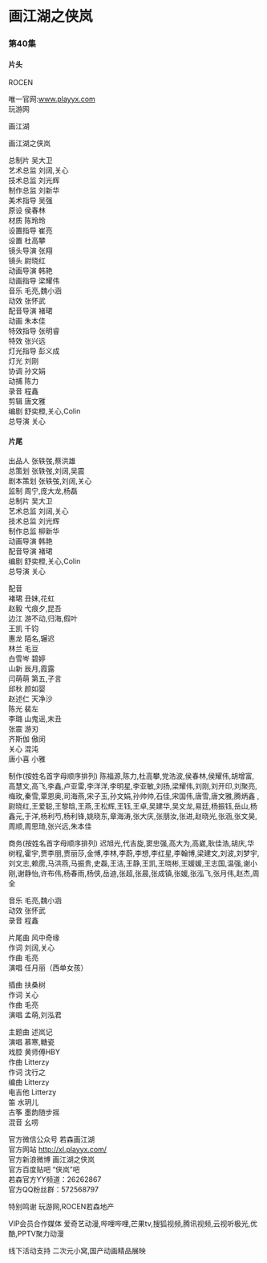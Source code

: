 # 画江湖之侠岚  
  
  
  
  
### 第40集  
  
#### 片头  
ROCEN  
  
唯一官网:www.playyx.com  
玩游网  
  
画江湖  
  
画江湖之侠岚  
  
总制片  吴大卫  
艺术总监  刘阔,关心  
技术总监  刘光辉  
制作总监  刘新华  
美术指导  吴强  
原设  侯春林  
材质  陈玲玲  
设置指导  崔亮  
设置  杜高攀  
镜头导演  张翔  
镜头  尉晓红  
动画导演  韩艳  
动画指导  梁耀伟  
音乐  毛亮,魏小涵  
动效  张怀武  
配音导演  褚珺  
动画  朱本佳  
特效指导  张明睿  
特效  张兴远  
灯光指导  彭义成  
灯光  刘刚  
协调  孙文娟  
动捕  陈力  
录音  程鑫  
剪辑  唐文雅  
编剧  舒奕橙,关心,Colin  
总导演  关心  
  
  
  
  
#### 片尾  
出品人  张轶弢,蔡洪雄  
总策划  张轶弢,刘阔,吴震  
剧本策划  张轶弢,刘阔,关心  
监制  周宁,庞大龙,杨磊  
总制片  吴大卫  
艺术总监  刘阔,关心  
技术总监  刘光辉  
制作总监  柳新华  
动画导演  韩艳  
配音导演  褚珺  
编剧  舒奕橙,关心,Colin  
总导演  关心  
  
配音  
褚珺  丑妹,花虹  
赵毅  弋痕夕,昆吾  
边江  游不动,归海,假叶  
王凯  千钧  
惠龙  陌名,辗迟  
林兰  毛豆  
白雪岑  碧婷  
山新  辰月,霞露  
闫萌萌  第五,子言  
邱秋  颜如婴  
赵述仁  天净沙  
陈光  裴左  
李璐  山鬼谣,末丑  
张震  游刃  
齐斯伽  傲闵  
关心  混沌  
唐小喜  小雅  
  
  
制作(按姓名首字母顺序排列)  陈福源,陈力,杜高攀,党浩波,侯春林,侯耀伟,胡增富,高慧文,高飞,李鑫,卢亚雷,李洋洋,李明星,李亚敏,刘扬,梁耀伟,刘刚,刘开印,刘聚亮,梅玫,秦雪,覃恩奥,司海燕,宋子玉,孙文娟,孙帅帅,石佳,宋国伟,唐雪,唐文雅,腾炳鑫 ,尉晓红,王爱聪,王黎晗,王燕,王松辉,王钰,王卓,吴建华,吴文龙,易廷,杨振钰,岳山,杨鑫元,于洋,杨利芍,杨利锋,姚晓东,章海涛,张大庆,张朋汝,张进,赵晓光,张涵,张文昊,周顺,周思琦,张兴远,朱本佳  
  
  
商务(按姓名首字母顺序排列)  迟旭光,代吉旋,窦忠强,高大为,高崴,耿佳浩,胡庆,华树程,霍宇,贾李朋,贾丽莎,金博,李林,李蔚,李想,李红星,李翰博,梁建文,刘波,刘梦宇,刘文志,赖雳,马洪燕,马振贵,史磊,王洁,王静,王凯,王晓彬,王媛媛,王志国,温强,谢小刚,谢静怡,许布伟,杨春雨,杨侠,岳迪,张超,张晨,张成镇,张媛,张泓飞,张月伟,赵杰,周全  
  
音乐  毛亮,魏小涵  
动效  张怀武  
录音  程鑫  
  
片尾曲  风中奇缘  
作词  刘阔,关心  
作曲  毛亮  
演唱  任月丽（西单女孩）  
  
插曲  扶桑树  
作词  关心  
作曲  毛亮  
演唱  孟萌,刘泓君  
  
  
主题曲  述岚记  
演唱  慕寒,糖瓷  
戏腔  黄师傅HBY  
作曲  Litterzy  
作词  沈行之  
编曲  Litterzy  
电吉他  Litterzy  
笛  水玥儿  
古筝  墨韵随步摇  
混音  幺唠  
  
官方微信公众号  若森画江湖  
官方网站  http://xl.playyx.com/  
官方新浪微博  画江湖之侠岚  
官方百度贴吧  “侠岚”吧  
若森官方YY频道：26262867  
官方QQ粉丝群：572568797  
  
  
特别鸣谢  玩游网,ROCEN若森地产  
  
VIP会员合作媒体  爱奇艺动漫,哔哩哔哩,芒果tv,搜狐视频,腾讯视频,云视听极光,优酷,PPTV聚力动漫  
  
线下活动支持  二次元小窝,国产动画精品展映  
